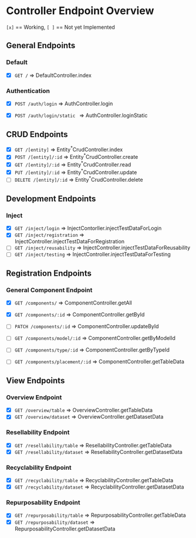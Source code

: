 # Controller Endpoint Overview

`[x]` == Working, `[ ]` == Not yet Implemented

## General Endpoints

### Default

- [x] `GET /` => DefaultController.index

### Authentication

- [x] `POST /auth/login` => AuthController.login
- [x] `POST /auth/login/static ` => AuthController.loginStatic


## CRUD Endpoints

- [x] `GET /[entity]` => Entity<sup>*</sup>CrudController.index
- [x] `POST /[entity]/:id` => Entity<sup>*</sup>CrudController.create
- [x] `GET /[entity]/:id` => Entity<sup>*</sup>CrudController.read
- [x] `PUT /[entity]/:id` => Entity<sup>*</sup>CrudController.update
- [ ] `DELETE /[entity]/:id` => Entity<sup>*</sup>CrudController.delete

## Development Endpoints

### Inject

- [x] `GET /inject/login` => InjectContorller.injectTestDataForLogin
- [x] `GET /inject/registration` => InjectController.injectTestDataForRegistration
- [ ] `GET /inject/reusability` => InjectController.injectTestDataForReusability
- [ ] `GET /inject/testing` => InjectController.injectTestDataForTesting

## Registration Endpoints

### General Component Endpoint

- [x] `GET /components/` => ComponentController.getAll
- [x] `GET /components/:id` => ComponentController.getById
- [ ] `PATCH /components/:id` => ComponentController.updateById
- [ ] `GET /components/model/:id` => ComponentController.getByModelId
- [ ] `GET /components/type/:id` => ComponentController.getByTypeId
- [ ] `GET /components/placement/:id` => ComponentController.getTableData


## View Endpoints

### Overview Endpoint

- [x] `GET /overview/table` => OverviewController.getTableData
- [x] `GET /overview/dataset` => OverviewController.getDatasetData

### Resellability Endpoint

- [x] `GET /resellability/table` => ResellabilityController.getTableData
- [x] `GET /resellability/dataset` => ResellabilityController.getDatasetData

### Recyclability Endpoint

- [x] `GET /recyclability/table` => RecyclabilityController.getTableData
- [x] `GET /recyclability/dataset` => RecyclabilityController.getDatasetData

### Repurposability Endpoint

- [x] `GET /repurposability/table` => RepurposabilityController.getTableData
- [x] `GET /repurposability/dataset` => RepurposabilityController.getDatasetData
